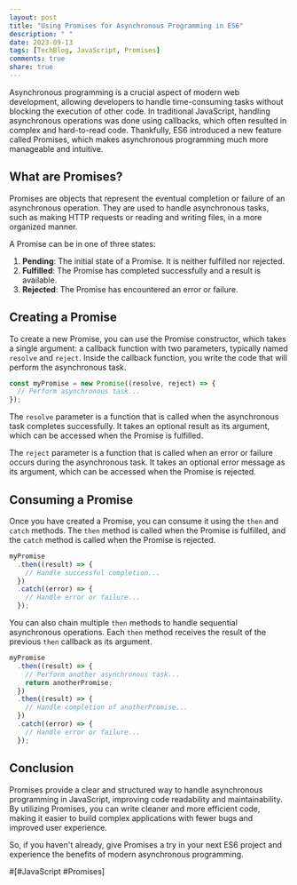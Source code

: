 ```yaml
---
layout: post
title: "Using Promises for Asynchronous Programming in ES6"
description: " "
date: 2023-09-13
tags: [TechBlog, JavaScript, Promises]
comments: true
share: true
---
```


Asynchronous programming is a crucial aspect of modern web development, allowing developers to handle time-consuming tasks without blocking the execution of other code. In traditional JavaScript, handling asynchronous operations was done using callbacks, which often resulted in complex and hard-to-read code. Thankfully, ES6 introduced a new feature called Promises, which makes asynchronous programming much more manageable and intuitive.

## What are Promises?

Promises are objects that represent the eventual completion or failure of an asynchronous operation. They are used to handle asynchronous tasks, such as making HTTP requests or reading and writing files, in a more organized manner.

A Promise can be in one of three states:

1. **Pending**: The initial state of a Promise. It is neither fulfilled nor rejected.
2. **Fulfilled**: The Promise has completed successfully and a result is available.
3. **Rejected**: The Promise has encountered an error or failure.

## Creating a Promise

To create a new Promise, you can use the Promise constructor, which takes a single argument: a callback function with two parameters, typically named `resolve` and `reject`. Inside the callback function, you write the code that will perform the asynchronous task.

```javascript
const myPromise = new Promise((resolve, reject) => {
  // Perform asynchronous task...
});
```

The `resolve` parameter is a function that is called when the asynchronous task completes successfully. It takes an optional result as its argument, which can be accessed when the Promise is fulfilled.

The `reject` parameter is a function that is called when an error or failure occurs during the asynchronous task. It takes an optional error message as its argument, which can be accessed when the Promise is rejected.

## Consuming a Promise

Once you have created a Promise, you can consume it using the `then` and `catch` methods. The `then` method is called when the Promise is fulfilled, and the `catch` method is called when the Promise is rejected.

```javascript
myPromise
  .then((result) => {
    // Handle successful completion...
  })
  .catch((error) => {
    // Handle error or failure...
  });
```

You can also chain multiple `then` methods to handle sequential asynchronous operations. Each `then` method receives the result of the previous `then` callback as its argument.

```javascript
myPromise
  .then((result) => {
    // Perform another asynchronous task...
    return anotherPromise;
  })
  .then((result) => {
    // Handle completion of anotherPromise...
  })
  .catch((error) => {
    // Handle error or failure...
  });
```

## Conclusion

Promises provide a clear and structured way to handle asynchronous programming in JavaScript, improving code readability and maintainability. By utilizing Promises, you can write cleaner and more efficient code, making it easier to build complex applications with fewer bugs and improved user experience.

So, if you haven't already, give Promises a try in your next ES6 project and experience the benefits of modern asynchronous programming.

#[#JavaScript #Promises]